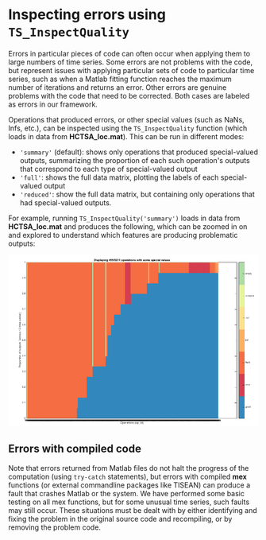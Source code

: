 # Inspecting errors using `TS_InspectQuality`

Errors in particular pieces of code can often occur when applying them to large numbers of time series.
Some errors are not problems with the code, but represent issues with applying particular sets of code to particular time series, such as when a Matlab fitting function reaches the maximum number of iterations and returns an error.
Other errors are genuine problems with the code that need to be corrected.
Both cases are labeled as errors in our framework.

Operations that produced errors, or other special values (such as NaNs, Infs, etc.), can be inspected using the `TS_InspectQuality` function (which loads in data from **HCTSA_loc.mat**).
This can be run in different modes:
* `'summary'` (default): shows only operations that produced special-valued outputs, summarizing the proportion of each such operation's outputs that correspond to each type of special-valued output
* `'full'`: shows the full data matrix, plotting the labels of each special-valued output
* `'reduced'`: show the full data matrix, but containing only operations that had special-valued outputs.

For example, running `TS_InspectQuality('summary')` loads in data from **HCTSA_loc.mat** and produces the following, which can be zoomed in on and explored to understand which features are producing problematic outputs:

![pca_image](img/InspectQuality.png)

## Errors with compiled code
Note that errors returned from Matlab files do not halt the progress of the computation (using `try-catch` statements), but errors with compiled **mex** functions (or external commandline packages like TISEAN) can produce a fault that crashes Matlab or the system.
We have performed some basic testing on all mex functions, but for some unusual time series, such faults may still occur.
These situations must be dealt with by either identifying and fixing the problem in the original source code and recompiling, or by removing the problem code.